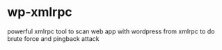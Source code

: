 # wp-xmlrpc
powerful xmlrpc tool to scan web app with wordpress from xmlrpc to do brute force and pingback attack
